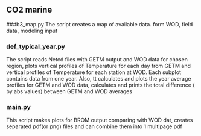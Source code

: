 ## CO2 marine
###b3_map.py
The script creates a map of available data. form WOD, field data, modeling input 
### def_typical_year.py
The script reads Netcd files with GETM output and WOD data for chosen region, plots vertical profiles of Temperature for each day from GETM and vertical profiles of Temperature for each station at WOD.
Each subplot contains data from one year. Also, tt calculates and plots the year average profiles for GETM and WOD data, 
calculates and prints the total difference ( by abs values) between GETM and WOD averages 
### main.py
This script makes plots for BROM output comparing with WOD dat, creates separated pdf(or png) files and can combine them into 1 multipage pdf


